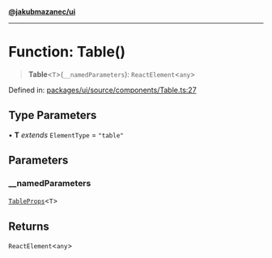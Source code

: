 [**@jakubmazanec/ui**](../README.md)

---

# Function: Table()

> **Table**\<`T`\>(`__namedParameters`): `ReactElement`\<`any`\>

Defined in:
[packages/ui/source/components/Table.ts:27](https://github.com/jakubmazanec/tools/blob/b70ba93afff7f67760159378262d2c0b19cfed9e/packages/ui/source/components/Table.ts#L27)

## Type Parameters

• **T** _extends_ `ElementType` = `"table"`

## Parameters

### \_\_namedParameters

[`TableProps`](../type-aliases/TableProps.md)\<`T`\>

## Returns

`ReactElement`\<`any`\>
